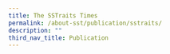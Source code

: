 ```yaml
---
title: The SSTraits Times
permalink: /about-sst/publication/sstraits/
description: ""
third_nav_title: Publication
---
```

